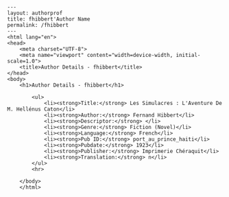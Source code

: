 
    ---
    layout: authorprof
    title: fhibbert'Author Name 
    permalink: /fhibbert
    ---
    <html lang="en">
    <head>
        <meta charset="UTF-8">
        <meta name="viewport" content="width=device-width, initial-scale=1.0">
        <title>Author Details - fhibbert</title>
    </head>
    <body>
        <h1>Author Details - fhibbert</h1>
        
            <ul>
                <li><strong>Title:</strong> Les Simulacres : L'Aventure De M. Hellénus Caton</li>
                <li><strong>Author:</strong> Fernand Hibbert</li>
                <li><strong>Descriptor:</strong> </li>
                <li><strong>Genre:</strong> Fiction (Novel)</li>
                <li><strong>Language:</strong> French</li>
                <li><strong>Pub ID:</strong> port_au_prince_haiti</li>
                <li><strong>Pubdate:</strong> 1923</li>
                <li><strong>Publisher:</strong> Imprimerie Chéraquit</li>
                <li><strong>Translation:</strong> n</li>
            </ul>
            <hr>
            
        </body>
        </html>
        